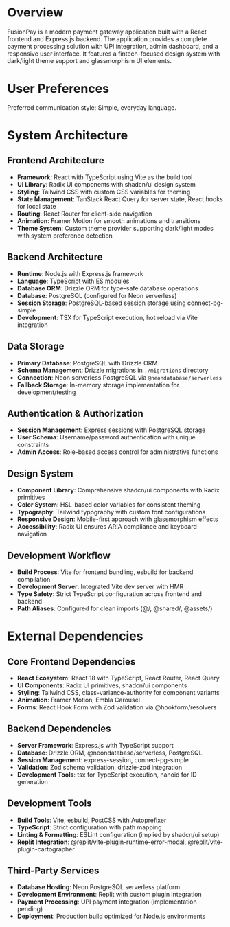 # Overview

FusionPay is a modern payment gateway application built with a React frontend and Express.js backend. The application provides a complete payment processing solution with UPI integration, admin dashboard, and a responsive user interface. It features a fintech-focused design system with dark/light theme support and glassmorphism UI elements.

# User Preferences

Preferred communication style: Simple, everyday language.

# System Architecture

## Frontend Architecture
- **Framework**: React with TypeScript using Vite as the build tool
- **UI Library**: Radix UI components with shadcn/ui design system
- **Styling**: Tailwind CSS with custom CSS variables for theming
- **State Management**: TanStack React Query for server state, React hooks for local state
- **Routing**: React Router for client-side navigation
- **Animation**: Framer Motion for smooth animations and transitions
- **Theme System**: Custom theme provider supporting dark/light modes with system preference detection

## Backend Architecture
- **Runtime**: Node.js with Express.js framework
- **Language**: TypeScript with ES modules
- **Database ORM**: Drizzle ORM for type-safe database operations
- **Database**: PostgreSQL (configured for Neon serverless)
- **Session Storage**: PostgreSQL-based session storage using connect-pg-simple
- **Development**: TSX for TypeScript execution, hot reload via Vite integration

## Data Storage
- **Primary Database**: PostgreSQL with Drizzle ORM
- **Schema Management**: Drizzle migrations in `./migrations` directory
- **Connection**: Neon serverless PostgreSQL via `@neondatabase/serverless`
- **Fallback Storage**: In-memory storage implementation for development/testing

## Authentication & Authorization
- **Session Management**: Express sessions with PostgreSQL storage
- **User Schema**: Username/password authentication with unique constraints
- **Admin Access**: Role-based access control for administrative functions

## Design System
- **Component Library**: Comprehensive shadcn/ui components with Radix primitives
- **Color System**: HSL-based color variables for consistent theming
- **Typography**: Tailwind typography with custom font configurations
- **Responsive Design**: Mobile-first approach with glassmorphism effects
- **Accessibility**: Radix UI ensures ARIA compliance and keyboard navigation

## Development Workflow
- **Build Process**: Vite for frontend bundling, esbuild for backend compilation
- **Development Server**: Integrated Vite dev server with HMR
- **Type Safety**: Strict TypeScript configuration across frontend and backend
- **Path Aliases**: Configured for clean imports (@/, @shared/, @assets/)

# External Dependencies

## Core Frontend Dependencies
- **React Ecosystem**: React 18 with TypeScript, React Router, React Query
- **UI Components**: Radix UI primitives, shadcn/ui components
- **Styling**: Tailwind CSS, class-variance-authority for component variants
- **Animation**: Framer Motion, Embla Carousel
- **Forms**: React Hook Form with Zod validation via @hookform/resolvers

## Backend Dependencies
- **Server Framework**: Express.js with TypeScript support
- **Database**: Drizzle ORM, @neondatabase/serverless, PostgreSQL
- **Session Management**: express-session, connect-pg-simple
- **Validation**: Zod schema validation, drizzle-zod integration
- **Development Tools**: tsx for TypeScript execution, nanoid for ID generation

## Development Tools
- **Build Tools**: Vite, esbuild, PostCSS with Autoprefixer
- **TypeScript**: Strict configuration with path mapping
- **Linting & Formatting**: ESLint configuration (implied by shadcn/ui setup)
- **Replit Integration**: @replit/vite-plugin-runtime-error-modal, @replit/vite-plugin-cartographer

## Third-Party Services
- **Database Hosting**: Neon PostgreSQL serverless platform
- **Development Environment**: Replit with custom plugin integration
- **Payment Processing**: UPI payment integration (implementation pending)
- **Deployment**: Production build optimized for Node.js environments